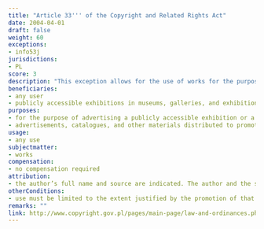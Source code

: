 ```yaml
---
title: "Article 33''' of the Copyright and Related Rights Act"
date: 2004-04-01
draft: false
weight: 60
exceptions:
- info53j
jurisdictions:
- PL
score: 3
description: "This exception allows for the use of works for the purpose of advertising a publicly accessible exhibition or a public sale of works, to the extent justified by the promotion of that exhibition or sale and excluding other commercial use. It concerns in particular publicly accessible exhibitions in museums, galleries, and exhibition halls, and includes using works in advertisements, catalogues, and other materials distributed to promote an exhibition or sale and exhibiting copies of works or making them available in any other manner for these purposes." 
beneficiaries:
- any user
- publicly accessible exhibitions in museums, galleries, and exhibition halls
purposes: 
- for the purpose of advertising a publicly accessible exhibition or a public sale of works
- advertisements, catalogues, and other materials distributed to promote publicly accessible exhibitions in museums, galleries, and exhibition halls
usage:
- any use
subjectmatter:
- works
compensation:
- no compensation required
attribution: 
- the author’s full name and source are indicated. The author and the source should be indicated taking into account existing possibilities
otherConditions: 
- use must be limited to the extent justified by the promotion of that exhibition or sale and excluding other commercial use
remarks: ""
link: http://www.copyright.gov.pl/pages/main-page/law-and-ordinances.php
---
```

